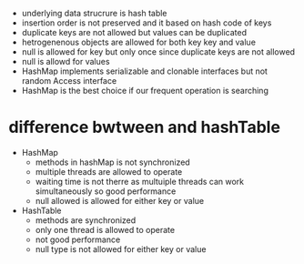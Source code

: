 * underlying data strucrure is hash table
* insertion order is not preserved and it based on hash code of keys
* duplicate keys are not allowed but values can be duplicated
* hetrogenenous objects are allowed for both key key and value
* null is allowed for key but only once since duplicate keys are not allowed
* null is allowd for values
* HashMap implements serializable and clonable interfaces but not random Access interface
* HashMap is the best choice if our frequent operation is searching


# difference bwtween and hashTable

* HashMap
    * methods in hashMap is not synchronized
    * multiple threads are allowed to operate
    * waiting time is not therre as multuiple threads can work simultaneously so good performance
    * null allowed is allowed for either key or value
* HashTable
    * methods are synchronized
    * only one thread is allowed to operate
    * not good performance
    * null type is not allowed for either key or value
